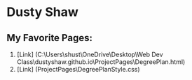 
# Dusty Shaw
## My Favorite Pages:
1. [Link] (C:\Users\shust\OneDrive\Desktop\Web Dev Class\dustyshaw.github.io\ProjectPages\DegreePlan.html)
2. [Link] (ProjectPages\DegreePlanStyle.css)


